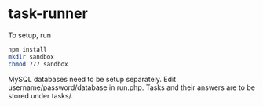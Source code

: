 # task-runner

To setup, run
```bash
npm install
mkdir sandbox
chmod 777 sandbox
```

MySQL databases need to be setup separately.
Edit username/password/database in run.php.
Tasks and their answers are to be stored under tasks/.

